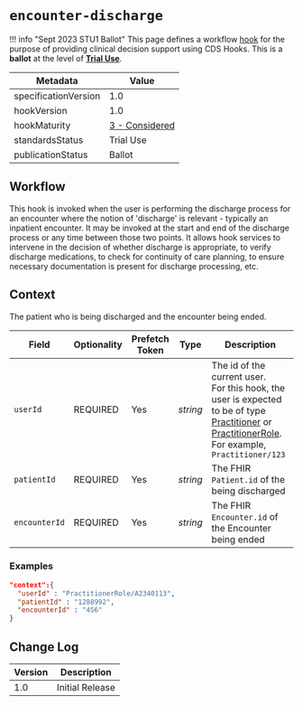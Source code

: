 # `encounter-discharge`

!!! info "Sept 2023 STU1 Ballot"
	This page defines a workflow [hook](../../specification/current/#hooks) for the purpose of providing clinical decision support using CDS Hooks. This is a **ballot** at the level of **[Trial Use](http://hl7.org/fhir/versions.html#std-processs)**.

| Metadata | Value
| ---- | ----
| specificationVersion | 1.0
| hookVersion | 1.0
| hookMaturity | [3 - Considered](../../specification/1.0/#hook-maturity-model)
| standardsStatus | Trial Use
| publicationStatus | Ballot

## Workflow

This hook is invoked when the user is performing the discharge process for an encounter where the notion of 'discharge' is relevant - typically an inpatient encounter.  It may be invoked at the start and end of the discharge process or any time between those two points.  It allows hook services to intervene in the decision of whether discharge is appropriate, to verify discharge medications, to check for continuity of care planning, to ensure necessary documentation is present for discharge processing, etc.

## Context

The patient who is being discharged and the encounter being ended.

Field | Optionality | Prefetch Token | Type | Description
----- | -------- | ---- | ---- | ----
`userId` | REQUIRED | Yes | *string* | The id of the current user.<br />For this hook, the user is expected to be of type [Practitioner](https://www.hl7.org/fhir/practitioner.html) or [PractitionerRole](https://www.hl7.org/fhir/practitionerrole.html).<br />For example, `Practitioner/123`
`patientId` | REQUIRED | Yes | *string* | The FHIR `Patient.id` of the being discharged
`encounterId` | REQUIRED | Yes | *string* | The FHIR `Encounter.id` of the Encounter being ended

### Examples

```json
"context":{
  "userId" : "PractitionerRole/A2340113",
  "patientId" : "1288992",
  "encounterId" : "456"
}
```

## Change Log

Version | Description
---- | ----
1.0 | Initial Release
